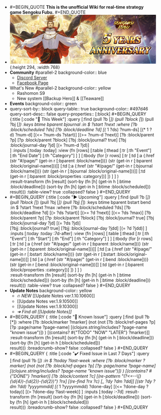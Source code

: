- #+BEGIN_QUOTE
  **This is the unofficial Wiki for real-time strategy game Sengoku Fubu.**
  #+END_QUOTE
- ![5 anniversary.jpg](../assets/5_anniversary_1698120289884_0.jpg){:height 294, :width 768}
- **Community** #parallel-2
  background-color:: blue
	- [Discord Server](https://discord.gg/pqXNKw5vrz)
	- [Facebook Page](https://www.facebook.com/sengokufubu.en/)
- What's New #parallel-2
  background-color:: yellow
	- Rashomon S9
	- New system [[Backup Hero]] & [[Teaware]]
- **Events**
  background-color:: green
- query-sort-by:: block
  query-table:: true
  background-color:: #497d46
  query-sort-desc:: false
  query-properties:: [:block]
  #+BEGIN_QUERY
  {:title [:code "📆 This Week"]
          :query
  			[:find (pull ?b [*]) (pull ?block [*]) (pull ?bj [*])
  			:keys btime bparent bjournal
              :in $ ?start ?next
              :where
                  [?b :block/scheduled ?ds] 
  				[?b :block/deadline ?d]
  				[(* 1 ?ds) ?num-ds]
  				[(* 1 ?d) ?num-d]
                  [(<= ?num-ds ?start)]
  				[(>= ?num-d ?next)]
  				[?b :block/parent ?p]
  				[?p :block/parent ?block]
  				[?bj :block/journal? true]
  				[?bj :block/journal-day ?jd]
  				[(= ?num-d ?jd)]	
              ]
  		:inputs [:today :today]
  		:view (fn [rows] 
  			[:table 
  				[:thead 
  					[:tr 
  						[:th "Event"] 
  						[:th "End Date"] 
  						[:th "Category"] 
  					]
  				] 
  				[:tbody 
  					(for [r rows] [:tr 
  						[:td [:a {:href (str "#/page/" (get-in r [:bparent :block/name]))} (str (get-in r [:bparent :block/original-name]))]]
  						[:td [:a {:href (str "#/page/" (get-in r [:bjournal :block/name]))} (str (get-in r [:bjournal :block/original-name]))]]
  						[:td (get-in r [:bparent :block/properties :category])]
  					])
  				]
  			]
  		)		
          :result-transform 
  			(fn [result]
  				(sort-by 
  					(fn [h] (get-in h [:btime :block/deadline]))
  					(sort-by
  						(fn [h] (get-in h [:btime :block/scheduled]))				
  						result)))
          :table-view? true
          :collapsed? false
      }
  #+END_QUERY
- #+BEGIN_QUERY
  {:title [:code "▶️ Upcoming"]
          :query
  			[:find (pull ?b [*]) (pull ?block [*]) (pull ?bj [*]) (pull ?bjj [*])
  			:keys btime bparent bstart bend
              :in $ ?start ?next ?max
              :where
                  [?b :block/scheduled ?ds] 
  				[?b :block/deadline ?d]
                  [(> ?ds ?start)]
  				[(>= ?d ?next)]
  				[(<= ?ds ?max)]
  				[?b :block/parent ?p]
  				[?p :block/parent ?block]
  				[?bj :block/journal? true]
  				[?bj :block/journal-day ?jd]
  				[(= ?ds ?jd)]	
  				[?bjj :block/journal? true]
  				[?bjj :block/journal-day ?jdd]
  				[(= ?d ?jdd)]
              ]
  		:inputs [:today :today :7d-after]
  		:view (fn [rows] 
  			[:table 
  				[:thead 
  					[:tr 
  						[:th "Event"] 
  						[:th "Start"] 
  						[:th "End"]
  						[:th "Category"]
  					]
  				] 
  				[:tbody 
  					(for [r rows] [:tr 
  						[:td [:a {:href (str "#/page/" (get-in r [:bparent :block/name]))} (str (get-in r [:bparent :block/original-name]))]]
  						[:td [:a {:href (str "#/page/" (get-in r [:bstart :block/name]))} (str (get-in r [:bstart :block/original-name]))]]
  						[:td [:a {:href (str "#/page/" (get-in r [:bend :block/name]))} (str (get-in r [:bend :block/original-name]))]]
                        [:td (get-in r [:bparent :block/properties :category])]
  					])
  				]
  			]
  		)		
          :result-transform 
  			(fn [result]
  				(sort-by 
  					(fn [h] (get-in h [:btime :block/scheduled]))
  					(sort-by
  						(fn [h] (get-in h [:btime :block/deadline]))				
  						result)))
          :table-view? true
          :collapsed? false
      }
  #+END_QUERY
- **Update Notes**
  background-color:: yellow
	- 🔥 *NEW* [[Update Notes ver.1.10.10600]]
	- [[Update Notes ver.1.9.10500]]
	- [[Update Notes ver.1.9.10300]]
	- *➜ Find all [[Update Notes]]*
- #+BEGIN_QUERY
  {
   :title [:code "🚧 Known Issue"]
   :query [:find (pull ?b [*])
           :where
           [?b :block/marker ?marker]
           (not (not [?b :block/ref-pages ?p]
           [?p :page/name ?page-name]
           [(clojure.string/includes? ?page-name "known issue")])
           )
           [(contains? #{"TODO" "NOW" "LATER"} ?marker)]]
          :result-transform 
  			(fn [result]
  				(sort-by 
  					(fn [h] (get-in h [:block/deadline]))
  					(sort-by
  						(fn [h] (get-in h [:block/scheduled]))				
  						result)))
          :breadcrumb-show? false
          :collapsed? false
   }
  #+END_QUERY
- #+BEGIN_QUERY
  {
   :title [:code "✔️ Fixed Issue in Last 7 Days"]
   :query [:find (pull ?b [*])
  		 :in $ ?today ?last-week
           :where
           [?b :block/marker ?marker]
           (not (not [?b :block/ref-pages ?p]
           [?p :page/name ?page-name]
           [(clojure.string/includes? ?page-name "known issue")])
           )
           [(contains? #{"DONE"} ?marker)]
  		 [?b :block/content ?c]
  		 [(re-pattern "(?<=--\\[)(\\d{4})-(\\d{2})-(\\d{2})") ?rx]
  		 [(re-find ?rx ?c) [_ ?dy ?dm ?dd]]
  		 [(str ?dy ?dm ?dd) ?yyyymmdd]
  		 [(* 1 ?yyyymmdd) ?done-day]
  		 [(<= ?done-day ?today)]
  		 [(> ?done-day ?last-week)]
  		 ]
  		:inputs [:today :-7d]
          :result-transform 
  			(fn [result]
  				(sort-by 
  					(fn [h] (get-in h [:block/deadline]))
  					(sort-by
  						(fn [h] (get-in h [:block/scheduled]))				
  						result)))
          :breadcrumb-show? false
          :collapsed? false
   }
  #+END_QUERY